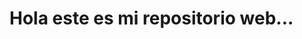 <html>
  <head>
  </head>
  <body>
    <h1>Hola este es mi repositorio web...</h1>
  </body>
  </html>
